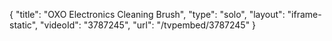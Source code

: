 {
    "title": "OXO Electronics Cleaning Brush",
    "type": "solo",
    "layout": "iframe-static",
    "videoId": "3787245",
    "url": "\/tvpembed\/3787245"
}